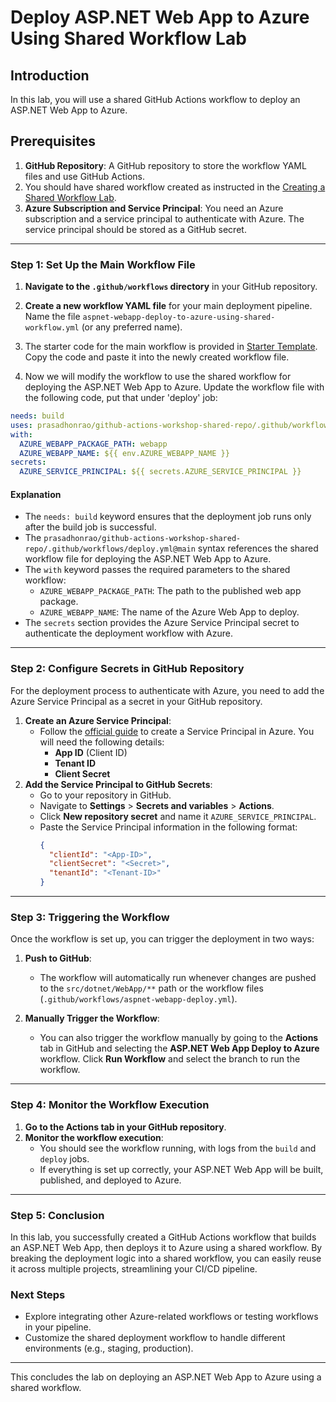 # Deploy ASP.NET Web App to Azure Using Shared Workflow Lab

## Introduction

In this lab, you will use a shared GitHub Actions workflow to deploy an ASP.NET Web App to Azure.

## Prerequisites

1. **GitHub Repository**: A GitHub repository to store the workflow YAML files and use GitHub Actions.
2. You should have shared workflow created as instructed in the [Creating a Shared Workflow Lab](./create-shared-workflow-lab.md).
3. **Azure Subscription and Service Principal**: You need an Azure subscription and a service principal to authenticate with Azure. The service principal should be stored as a GitHub secret.

---

### Step 1: Set Up the Main Workflow File

1. **Navigate to the `.github/workflows` directory** in your GitHub repository.
2. **Create a new workflow YAML file** for your main deployment pipeline. Name the file `aspnet-webapp-deploy-to-azure-using-shared-workflow.yml` (or any preferred name).

3. The starter code for the main workflow is provided in [Starter Template](./deploy-to-azure-shared-workflow-starter.md). Copy the code and paste it into the newly created workflow file.

4. Now we will modify the workflow to use the shared workflow for deploying the ASP.NET Web App to Azure. Update the workflow file with the following code, put that under 'deploy' job:

```yaml
needs: build
uses: prasadhonrao/github-actions-workshop-shared-repo/.github/workflows/deploy.yml@main
with:
  AZURE_WEBAPP_PACKAGE_PATH: webapp
  AZURE_WEBAPP_NAME: ${{ env.AZURE_WEBAPP_NAME }}
secrets:
  AZURE_SERVICE_PRINCIPAL: ${{ secrets.AZURE_SERVICE_PRINCIPAL }}
```

#### Explanation

- The `needs: build` keyword ensures that the deployment job runs only after the build job is successful.
- The `prasadhonrao/github-actions-workshop-shared-repo/.github/workflows/deploy.yml@main` syntax references the shared workflow file for deploying the ASP.NET Web App to Azure.
- The `with` keyword passes the required parameters to the shared workflow:
  - `AZURE_WEBAPP_PACKAGE_PATH`: The path to the published web app package.
  - `AZURE_WEBAPP_NAME`: The name of the Azure Web App to deploy.
- The `secrets` section provides the Azure Service Principal secret to authenticate the deployment workflow with Azure.

---

### Step 2: Configure Secrets in GitHub Repository

For the deployment process to authenticate with Azure, you need to add the Azure Service Principal as a secret in your GitHub repository.

1. **Create an Azure Service Principal**:
   - Follow the [official guide](https://learn.microsoft.com/en-us/cli/azure/azure-cli-sp-tutorial-1?tabs=bash) to create a Service Principal in Azure. You will need the following details:
     - **App ID** (Client ID)
     - **Tenant ID**
     - **Client Secret**
2. **Add the Service Principal to GitHub Secrets**:
   - Go to your repository in GitHub.
   - Navigate to **Settings** > **Secrets and variables** > **Actions**.
   - Click **New repository secret** and name it `AZURE_SERVICE_PRINCIPAL`.
   - Paste the Service Principal information in the following format:
     ```json
     {
       "clientId": "<App-ID>",
       "clientSecret": "<Secret>",
       "tenantId": "<Tenant-ID>"
     }
     ```

---

### Step 3: Triggering the Workflow

Once the workflow is set up, you can trigger the deployment in two ways:

1. **Push to GitHub**:

   - The workflow will automatically run whenever changes are pushed to the `src/dotnet/WebApp/**` path or the workflow files (`.github/workflows/aspnet-webapp-deploy.yml`).

2. **Manually Trigger the Workflow**:
   - You can also trigger the workflow manually by going to the **Actions** tab in GitHub and selecting the **ASP.NET Web App Deploy to Azure** workflow. Click **Run Workflow** and select the branch to run the workflow.

---

### Step 4: Monitor the Workflow Execution

1. **Go to the Actions tab in your GitHub repository**.
2. **Monitor the workflow execution**:
   - You should see the workflow running, with logs from the `build` and `deploy` jobs.
   - If everything is set up correctly, your ASP.NET Web App will be built, published, and deployed to Azure.

---

### Step 5: Conclusion

In this lab, you successfully created a GitHub Actions workflow that builds an ASP.NET Web App, then deploys it to Azure using a shared workflow. By breaking the deployment logic into a shared workflow, you can easily reuse it across multiple projects, streamlining your CI/CD pipeline.

### Next Steps

- Explore integrating other Azure-related workflows or testing workflows in your pipeline.
- Customize the shared deployment workflow to handle different environments (e.g., staging, production).

---

This concludes the lab on deploying an ASP.NET Web App to Azure using a shared workflow.
